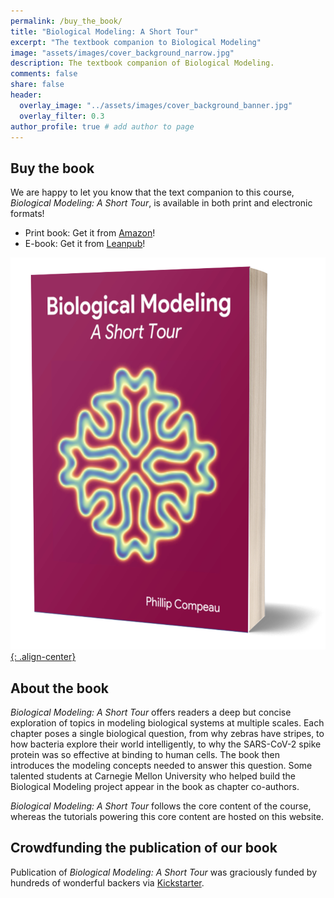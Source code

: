 ```yaml
---
permalink: /buy_the_book/
title: "Biological Modeling: A Short Tour"
excerpt: "The textbook companion to Biological Modeling"
image: "assets/images/cover_background_narrow.jpg"
description: The textbook companion of Biological Modeling.
comments: false
share: false
header:
  overlay_image: "../assets/images/cover_background_banner.jpg"
  overlay_filter: 0.3
author_profile: true # add author to page
---
```


## Buy the book

We are happy to let you know that the text companion to this course, *Biological Modeling: A Short Tour*, is available in both print and electronic formats!

* Print book: Get it from <a href="https://www.amazon.com/Biological-Modeling-Short-Phillip-Compeau/dp/B0BT6B2B8W" target="_blank">Amazon</a>!
* E-book: Get it from <a href="https://leanpub.com/biologicalmodeling" target="_blank">Leanpub</a>!

[![image-center](../assets/images/cover_3d_paperback.jpg){: .align-center}](../assets/images/cover_3d_paperback.jpg)

## About the book

*Biological Modeling: A Short Tour* offers readers a deep but concise exploration of topics in modeling biological systems at multiple scales. Each chapter poses a single biological question, from why zebras have stripes, to how bacteria explore their world intelligently, to why the SARS-CoV-2 spike protein was so effective at binding to human cells. The book then introduces the modeling concepts needed to answer this question. Some talented students at Carnegie Mellon University who helped build the Biological Modeling project appear in the book as chapter co-authors.

*Biological Modeling: A Short Tour* follows the core content of the course, whereas the tutorials powering this core content are hosted on this website.

## Crowdfunding the publication of our book

Publication of *Biological Modeling: A Short Tour* was graciously funded by hundreds of wonderful backers via <a href="https://www.kickstarter.com/projects/phillipcompeau/biological-modeling-a-short-tour" target="_blank">Kickstarter</a>.
